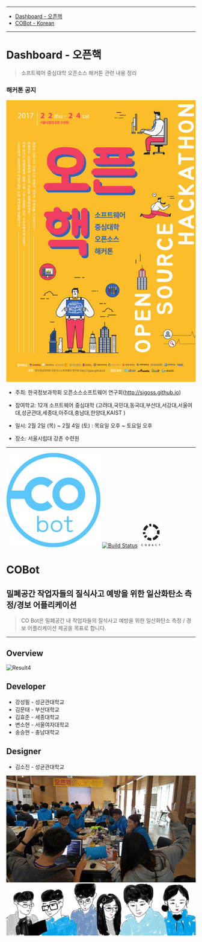 ----

<!-- TOC depthFrom:1 depthTo:1 withLinks:1 updateOnSave:1 orderedList:0 -->

- [Dashboard - 오픈핵](#dashboard)
- [COBot - Korean](#cobot-korean)

<!-- /TOC -->

----

# <a name="dashboard">Dashboard - 오픈핵

> 소프트웨어 중심대학 오픈소스 해커톤 관련 내용 정리

### 해커톤 공지

![Result1](./assets/img/oss_hack_poster.png)

* 주최: 한국정보과학회 오픈소스소프트웨어 연구회(http://sigoss.github.io)

* 참여학교: 12개 소프트웨어 중심대학 (고려대,국민대,동국대,부산대,서강대,서울여대,성균관대,세종대,아주대,충남대,한양대,KAIST )

* 일시: 2월 2일 (목) ~ 2월 4일 (토) : 목요일 오후 ~ 토요일 오후

* 장소: 서울시립대 강촌 수련원

---

![Result2](./assets/img/logo.png)
[![Build Status](https://travis-ci.org/SoJungOpenHack/CO_Bot.svg?branch=master)](https://travis-ci.org/SoJungOpenHack/CO_Bot)
[![Result3](./assets/img/codacy.png)](https://www.codacy.com/app/Larva/CO_Bot/dashboard) <br/>

# <a name="cobot-korean">COBot </a> <br/>
## 밀폐공간 작업자들의 질식사고 예방을 위한 일산화탄소 측정/경보 어플리케이션 <br/>

> CO Bot은 밀폐공간 내 작업자들의 질식사고 예방을 위한 일산화탄소 측정 / 경보 어플리케이션 제공을 목표로 합니다.

----
## Overview

![Result4](./assets/img/OpenHackArc.png)

## Developer
 * 강성필 - 성균관대학교
 * 김문태 - 부산대학교
 * 김효준 - 세종대학교
 * 변소현 - 서울여자대학교
 * 송승현 - 충남대학교
 
## Designer
 * 김소진 - 성균관대학교

![Result5](./assets/img/team_people.jpg)
![Result6](./assets/img/caricature.png)
